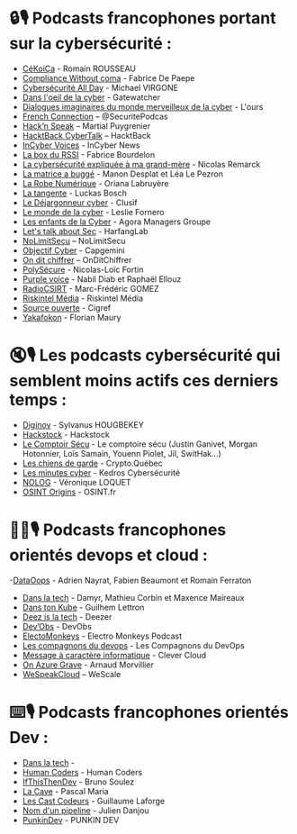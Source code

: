 # 🔒🎙️ Podcasts francophones portant sur la cybersécurité : 
 - [CéKoiÇa](https://podcast.ausha.co/consulia-cekoica) - Romain ROUSSEAU
 - [Compliance Without coma](https://podcast.ausha.co/compliance-without-coma) - Fabrice De Paepe
 - [Cybersécurité All Day](https://cybersecuriteallday.fr/) - Michael VIRGONE 
 - [Dans l'oeil de la cyber](https://podcast.ausha.co/dans-l-oeil-de-la-cyber) - Gatewatcher
 - [Dialogues imaginaires du monde merveilleux de la cyber](https://dialogues-imaginaires.net/) - L'ours
 - [French Connection](https://securite.fm/) – @SecuritePodcas
 - [Hack’n Speak](https://anchor.fm/hacknspeak) – Martial Puygrenier
 - [HacktBack CyberTalk](https://podcast.ausha.co/cybertalk) – HacktBack
 - [InCyber Voices](http://incyber.org/article/lancement-du-podcast-incyber-voices/) - InCyber News
 - [La box du RSSI](https://podcast.ausha.co/laboxdurssi) - Fabrice Bourdelon
 - [La cybersécurité expliquée à ma grand-mère](https://smartlink.ausha.co/la-cyber-securite-expliquee-a-ma-grand-mere) - Nicolas Remarck
 - [La matrice a buggé](https://www.deezer.com/fr/show/5699187) - Manon Desplat et Léa Le Pezron
 - [La Robe Numérique](https://www.larobenumerique.com/podcast) - Oriana Labruyère
 - [La tangente](https://open.spotify.com/show/0WBMbK4frOLnBIApsZSw8w) - Luckas Bosch
 - [Le Déjargonneur cyber](https://shows.acast.com/le-dejargonneur-cyber) - Clusif
 - [Le monde de la cyber](https://podcastaddict.com/podcast/le-monde-de-la-cyber/4110724) - Leslie Fornero
 - [Les enfants de la Cyber](https://www.deezer.com/fr/show/1001824361) -  Agora Managers Groupe
 - [Let's talk about Sec](https://podcastaddict.com/podcast/let-s-talk-about-sec/4838402) - HarfangLab
 - [NoLimitSecu](https://www.nolimitsecu.fr/) – NoLimitSecu
 - [Objectif Cyber](https://www.capgemini.com/fr-fr/perspectives/publications/podcast-objectif-tech/objectif-cyber/) - Capgemini
 - [On dit chiffrer](https://feeds.acast.com/public/shows/on-dit-chiffrer) – OnDitChiffrer
 - [PolySécure](https://polysecure.ca/) -  Nicolas-Loïc Fortin
 - [Purple voice](https://www.deezer.com/us/show/1001900081) - Nabil Diab et Raphaël Ellouz
 - [RadioCSIRT](https://www.radiocsirt.org/) - Marc-Frédéric GOMEZ
 - [Riskintel Média](https://podcasts.apple.com/fr/podcast/riskintel-m%C3%A9dia-le-podcast-en-cybers%C3%A9curit%C3%A9/id1710814400) - Riskintel Média
 - [Source ouverte](https://www.deezer.com/fr/show/1001440081) - Cigref
 - [Yakafokon](https://open.spotify.com/show/77AVXD1a6ysbJiua5jDpZr) - Florian Maury

# 🔇🎙️ Les podcasts cybersécurité qui semblent moins actifs ces derniers temps :
 - [Diginov](https://podcasts.apple.com/fr/podcast/diginov/id1731261927) - Sylvanus HOUGBEKEY
 - [Hackstock](https://pocketcasts.com/podcasts/87c3cd50-da1f-0134-ebdd-4114446340cb) - Hackstock
 - [Le Comptoir Sécu](https://www.comptoirsecu.fr/) - Le comptoire sécu (Justin Ganivet, Morgan Hotonnier, Loïs Samain, Youenn Piolet, Jil, SwitHak...)
 - [Les chiens de garde](https://open.spotify.com/show/3mESEykdPUxhkrMWVd3iNl) - Crypto.Québec
 - [Les minutes cyber](https://les-minutes-cyber.lepodcast.fr/) - Kedros Cybersécurité
 - [NOLOG](https://podcastfrance.fr/podcasts/web/no-log/) - Véronique LOQUET
 - [OSINT Origins](https://open.spotify.com/show/4WjF4NReXClnfL0Lsev95p) - OSINT.fr

# 😶‍🌫️🎙️ Podcasts francophones orientés devops et cloud :
 -[DataOops](https://www.deezer.com/fr/show/3362912) - Adrien Nayrat, Fabien Beaumont et Romain Ferraton 
 - [Dans la tech](https://open.spotify.com/show/0GlIJ34eW9qg0yKvHmlFUh) - Damyr, Mathieu Corbin et Maxence Maireaux
 - [Dans ton Kube](https://dtk.p7t.tech/) - Guilhem Lettron
 - [Deez is la tech](https://www.deezer.com/fr/show/5244847) - Deezer
 - [Dev’Obs](https://devobs.p7t.tech/episodes) - DevObs
 - [ElectoMonkeys](https://electro-monkeys.fr/) - Electro Monkeys Podcast
 - [Les compagnons du devops](https://www.youtube.com/c/lescompagnonsdudevops) - Les Compagnons du DevOps
 - [Message à caractère informatique](https://www.clever-cloud.com/fr/podcast/) - Clever Cloud
 - [On Azure Grave](https://shows.acast.com/on-azure-grave-onag) - Arnaud Morvillier
 - [WeSpeakCloud](https://podcastaddict.com/podcast/2664488) – WeScale
   

# ⌨️🎙️ Podcasts francophones orientés Dev :
 - [Dans la tech](https://lnkd.in/egWYQCmc) -
 - [Human Coders](https://open.spotify.com/show/3tLO8LmKVl96cSp7J3INwh) - Human Coders
 - [IfThisThenDev](https://ifttd.io/) - Bruno Soulez
 - [La Cave](https://podcast.ausha.co/lacave) - Pascal Maria
 - [Les Cast Codeurs](https://lescastcodeurs.com/) - Guillaume Laforge
 - [Nom d'un pipeline](https://www.nomdunpipeline.com/) - Julien Danjou
 - [PunkinDev](https://podcast.ausha.co/punkindev) - PUNKIN DEV

